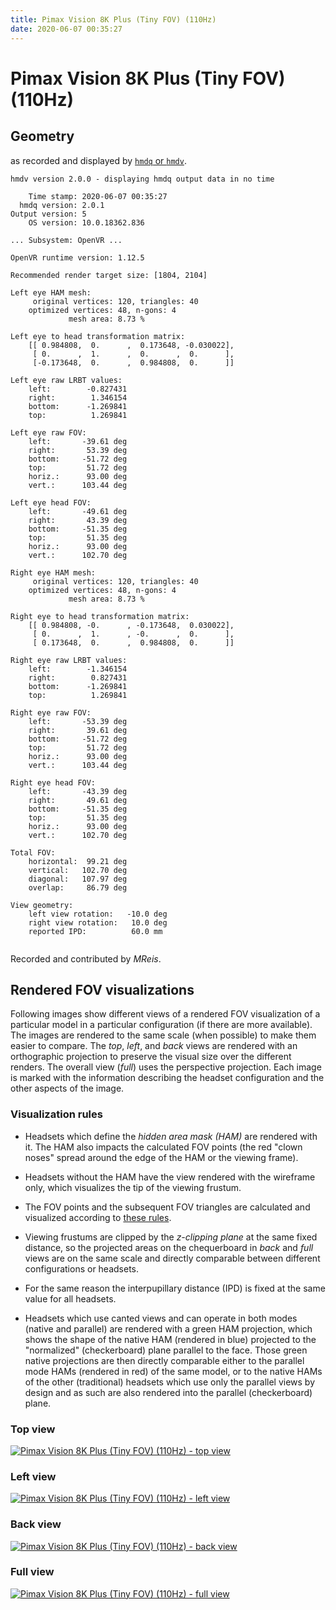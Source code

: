 ```yaml
---
title: Pimax Vision 8K Plus (Tiny FOV) (110Hz)
date: 2020-06-07 00:35:27
---
```

# Pimax Vision 8K Plus (Tiny FOV) (110Hz)

## Geometry

as recorded and displayed by [`hmdq` or `hmdv`](https://github.com/risa2000/hmdq).
```
hmdv version 2.0.0 - displaying hmdq output data in no time

    Time stamp: 2020-06-07 00:35:27
  hmdq version: 2.0.1
Output version: 5
    OS version: 10.0.18362.836

... Subsystem: OpenVR ...

OpenVR runtime version: 1.12.5

Recommended render target size: [1804, 2104]

Left eye HAM mesh:
     original vertices: 120, triangles: 40
    optimized vertices: 48, n-gons: 4
             mesh area: 8.73 %

Left eye to head transformation matrix:
    [[ 0.984808,  0.      ,  0.173648, -0.030022],
     [ 0.      ,  1.      ,  0.      ,  0.      ],
     [-0.173648,  0.      ,  0.984808,  0.      ]]

Left eye raw LRBT values:
    left:        -0.827431
    right:        1.346154
    bottom:      -1.269841
    top:          1.269841

Left eye raw FOV:
    left:       -39.61 deg
    right:       53.39 deg
    bottom:     -51.72 deg
    top:         51.72 deg
    horiz.:      93.00 deg
    vert.:      103.44 deg

Left eye head FOV:
    left:       -49.61 deg
    right:       43.39 deg
    bottom:     -51.35 deg
    top:         51.35 deg
    horiz.:      93.00 deg
    vert.:      102.70 deg

Right eye HAM mesh:
     original vertices: 120, triangles: 40
    optimized vertices: 48, n-gons: 4
             mesh area: 8.73 %

Right eye to head transformation matrix:
    [[ 0.984808, -0.      , -0.173648,  0.030022],
     [ 0.      ,  1.      , -0.      ,  0.      ],
     [ 0.173648,  0.      ,  0.984808,  0.      ]]

Right eye raw LRBT values:
    left:        -1.346154
    right:        0.827431
    bottom:      -1.269841
    top:          1.269841

Right eye raw FOV:
    left:       -53.39 deg
    right:       39.61 deg
    bottom:     -51.72 deg
    top:         51.72 deg
    horiz.:      93.00 deg
    vert.:      103.44 deg

Right eye head FOV:
    left:       -43.39 deg
    right:       49.61 deg
    bottom:     -51.35 deg
    top:         51.35 deg
    horiz.:      93.00 deg
    vert.:      102.70 deg

Total FOV:
    horizontal:  99.21 deg
    vertical:   102.70 deg
    diagonal:   107.97 deg
    overlap:     86.79 deg

View geometry:
    left view rotation:   -10.0 deg
    right view rotation:   10.0 deg
    reported IPD:          60.0 mm


```
Recorded and contributed by _MReis_.

## Rendered FOV visualizations

Following images show different views of a rendered FOV visualization of a
particular model in a particular configuration (if there are more available).
The images are rendered to the same scale (when possible) to make them easier
to compare. The _top_, _left_, and _back_ views are rendered with an
orthographic projection to preserve the visual size over the different renders.
The overall view (_full_) uses the perspective projection. Each image is marked
with the information describing the headset configuration and the other aspects
of the image.

### Visualization rules

* Headsets which define the _hidden area mask (HAM)_ are rendered with it. The
  HAM also impacts the calculated FOV points (the red "clown noses" spread
  around the edge of the HAM or the viewing frame).

* Headsets without the HAM have the view rendered with the wireframe only, which
  visualizes the tip of the viewing frustum.

* The FOV points and the subsequent FOV triangles are calculated and visualized
  according to [these
  rules](https://risa2000.github.io/vrdocs/docs/hmd_fov_calculation).

* Viewing frustums are clipped by the _z-clipping plane_ at the same fixed
  distance, so the projected areas on the chequerboard in _back_ and _full_
  views are on the same scale and directly comparable between different
  configurations or headsets.

* For the same reason the interpupillary distance (IPD) is fixed at the same
  value for all headsets.

* Headsets which use canted views and can operate in both modes (native and
  parallel) are rendered with a green HAM projection, which shows the shape of
  the native HAM (rendered in blue) projected to the "normalized"
  (checkerboard) plane parallel to the face. Those green native projections are
  then directly comparable either to the parallel mode HAMs (rendered in red)
  of the same model, or to the native HAMs of the other (traditional) headsets
  which use only the parallel views by design and as such are also rendered
  into the parallel (checkerboard) plane.

### Top view
[![Pimax Vision 8K Plus (Tiny FOV) (110Hz) - top view](../images/PimaxVision8KPlus_Tiny_Native_110Hz_top.dmx.png)](../images/PimaxVision8KPlus_Tiny_Native_110Hz_top.dmx.png)

### Left view
[![Pimax Vision 8K Plus (Tiny FOV) (110Hz) - left view](../images/PimaxVision8KPlus_Tiny_Native_110Hz_left.dmx.png)](../images/PimaxVision8KPlus_Tiny_Native_110Hz_left.dmx.png)

### Back view
[![Pimax Vision 8K Plus (Tiny FOV) (110Hz) - back view](../images/PimaxVision8KPlus_Tiny_Native_110Hz_back.dmx.png)](../images/PimaxVision8KPlus_Tiny_Native_110Hz_back.dmx.png)

### Full view
[![Pimax Vision 8K Plus (Tiny FOV) (110Hz) - full view](../images/PimaxVision8KPlus_Tiny_Native_110Hz_over.dmx.png)](../images/PimaxVision8KPlus_Tiny_Native_110Hz_over.dmx.png)

